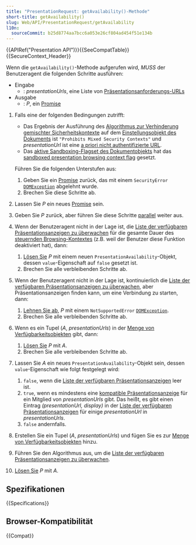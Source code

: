 ```yaml
---
title: "PresentationRequest: getAvailability()-Methode"
short-title: getAvailability()
slug: Web/API/PresentationRequest/getAvailability
l10n:
  sourceCommit: b25d8774aa7bcc6a053e26cf804ad454f51e134b
---
```


{{APIRef("Presentation API")}}{{SeeCompatTable}}{{SecureContext_Header}}

Wenn die `getAvailability()`-Methode aufgerufen wird, _MUSS_ der Benutzeragent die folgenden Schritte ausführen:

- Eingabe
  - : _presentationUrls_, eine Liste von [Präsentationsanforderungs-URLs](https://www.w3.org/TR/presentation-api/#dfn-presentation-request-urls)
- Ausgabe
  - : _P_, ein [Promise](https://www.w3.org/TR/presentation-api/#dfn-promise)

1. Falls eine der folgenden Bedingungen zutrifft:

   - Das Ergebnis der Ausführung des [Algorithmus zur Verhinderung gemischter Sicherheitskontexte](https://www.w3.org/TR/presentation-api/#dfn-prohibits-mixed-security-contexts-algorithm) auf dem [Einstellungsobjekt des Dokuments](https://www.w3.org/TR/presentation-api/#dfn-settings-object) ist `"Prohibits Mixed Security Contexts"` und _presentationUrl_ ist eine [a priori nicht authentifizierte URL](https://www.w3.org/TR/presentation-api/#dfn-a-priori-unauthenticated-url).
   - Das [aktive Sandboxing-Flagset des Dokumentobjekts](https://www.w3.org/TR/presentation-api/#dfn-active-sandboxing-flag-set) hat das [sandboxed presentation browsing context flag](https://www.w3.org/TR/presentation-api/#sandboxed-presentation-browsing-context-flag) gesetzt.

   Führen Sie die folgenden Unterstufen aus:

   1. Geben Sie ein [Promise](https://www.w3.org/TR/presentation-api/#dfn-promise) zurück, das mit einem `SecurityError` [`DOMException`](/de/docs/Web/API/DOMException) abgelehnt wurde.
   2. Brechen Sie diese Schritte ab.

2. Lassen Sie _P_ ein neues [Promise](https://www.w3.org/TR/presentation-api/#dfn-promise) sein.
3. Geben Sie _P_ zurück, aber führen Sie diese Schritte [parallel](https://www.w3.org/TR/presentation-api/#dfn-in-parallel) weiter aus.
4. Wenn der Benutzeragent nicht in der Lage ist, die [Liste der verfügbaren Präsentationsanzeigen zu überwachen](https://www.w3.org/TR/presentation-api/#dfn-monitor-the-list-of-available-presentation-displays) für die gesamte Dauer des [steuernden Browsing-Kontextes](https://www.w3.org/TR/presentation-api/#dfn-controlling-browsing-context) (z.B. weil der Benutzer diese Funktion deaktiviert hat), dann:

   1. [Lösen Sie](https://www.w3.org/TR/presentation-api/#dfn-resolving-a-promise) _P_ mit einem neuen `PresentationAvailability`-Objekt, dessen `value`-Eigenschaft auf `false` gesetzt ist.
   2. Brechen Sie alle verbleibenden Schritte ab.

5. Wenn der Benutzeragent nicht in der Lage ist, kontinuierlich die [Liste der verfügbaren Präsentationsanzeigen zu überwachen](https://www.w3.org/TR/presentation-api/#dfn-monitor-the-list-of-available-presentation-displays), aber Präsentationsanzeigen finden kann, um eine Verbindung zu starten, dann:

   1. [Lehnen Sie ab](https://www.w3.org/TR/presentation-api/#dfn-rejecting-a-promise), _P_ mit einem `NotSupportedError` [`DOMException`](/de/docs/Web/API/DOMException).
   2. Brechen Sie alle verbleibenden Schritte ab.

6. Wenn es ein Tupel (_A_, _presentationUrls_) in der [Menge von Verfügbarkeitsobjekten](https://www.w3.org/TR/presentation-api/#dfn-set-of-availability-objects) gibt, dann:

   1. [Lösen Sie](https://www.w3.org/TR/presentation-api/#dfn-resolving-a-promise) _P_ mit _A_.
   2. Brechen Sie alle verbleibenden Schritte ab.

7. Lassen Sie _A_ ein neues `PresentationAvailability`-Objekt sein, dessen `value`-Eigenschaft wie folgt festgelegt wird:

   1. `false`, wenn die [Liste der verfügbaren Präsentationsanzeigen](https://www.w3.org/TR/presentation-api/#dfn-list-of-available-presentation-displays) leer ist.
   2. `true`, wenn es mindestens eine [kompatible Präsentationsanzeige](https://www.w3.org/TR/presentation-api/#dfn-compatible-presentation-display) für ein Mitglied von _presentationUrls_ gibt. Das heißt, es gibt einen Eintrag _(presentationUrl, display)_ in der [Liste der verfügbaren Präsentationsanzeigen](https://www.w3.org/TR/presentation-api/#dfn-list-of-available-presentation-displays) für einige _presentationUrl_ in _presentationUrls_.
   3. `false` andernfalls.

8. Erstellen Sie ein Tupel (_A_, _presentationUrls_) und fügen Sie es zur [Menge von Verfügbarkeitsobjekten](https://www.w3.org/TR/presentation-api/#dfn-set-of-availability-objects) hinzu.
9. Führen Sie den Algorithmus aus, um die [Liste der verfügbaren Präsentationsanzeigen zu überwachen](https://www.w3.org/TR/presentation-api/#dfn-monitor-the-list-of-available-presentation-displays).
10. [Lösen Sie](https://www.w3.org/TR/presentation-api/#dfn-resolving-a-promise) _P_ mit _A_.

## Spezifikationen

{{Specifications}}

## Browser-Kompatibilität

{{Compat}}
